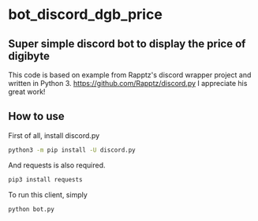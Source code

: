 # bot_discord_dgb_price
## Super simple discord bot to display the price of digibyte

This code is based on example from Rapptz's discord wrapper project and written in Python 3.
https://github.com/Rapptz/discord.py
I appreciate his great work!

## How to use

First of all, install discord.py
```sh
python3 -m pip install -U discord.py
```

And requests is also required.
```sh
pip3 install requests
```

To run this client, simply
```sh
python bot.py
```
